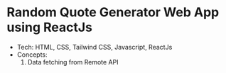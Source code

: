 # Random Quote Generator Web App using ReactJs
- Tech: HTML, CSS, Tailwind CSS, Javascript, ReactJs
- Concepts:
    1. Data fetching from Remote API